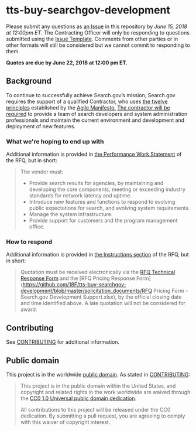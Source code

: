 # tts-buy-searchgov-development

Please submit any questions as [an Issue](https://github.com/18F/tts-buy-searchgov-development/issues) in this repository by *June 15, 2018 at 12:00pm ET*. The Contracting Officer will only be responding to questions submitted using the [Issue Template](ISSUE_TEMPLATE.md). Comments from other parties or in other formats will still be considered but we cannot commit to responding to them.

**Quotes are due by June 22, 2018 at 12:00 pm ET.**

## Background

To continue to successfully achieve Search.gov’s mission, Search.gov
requires the support of a qualified Contractor, who uses
[<span class="underline">the twelve
principles</span>](http://agilemanifesto.org/principles.html)
established by the [<span class="underline">Agile
Manifesto.</span>](http://agilemanifesto.org/)
[<span class="underline">The contractor will be
required</span>](http://agilemanifesto.org/) to provide a team of search
developers and system administration professionals and maintain the
current environment and development and deployment of new features.

### What we're hoping to end up with

Additional information is provided in [the Performance Work Statement](https://github.com/18F/tts-buy-searchgov-development/blob/master/solicitation_documents/RFQ.md#performance-work-statement) of the RFQ, but in short:

> The vendor must:
>
> - Provide search results for agencies, by maintaining and
developing the core components, meeting or exceeding industry
standards for network latency and uptime.
> - Introduce new features and functions to respond to evolving
public expectations for search, and evolving system requirements.
> - Manage the system infrastructure.
> - Provide support for customers and the program management office.

### How to respond

Additional information is provided in [the Instructions section](https://github.com/18F/tts-buy-searchgov-development/blob/master/solicitation_documents/RFQ.md#instructions) of the RFQ, but in short:

> Quotation must be received electronically via the [RFQ Technical Response Form](https://goo.gl/forms/SiUERsZvF1My4xRu1) and the [RFQ Pricing Response Form](https://github.com/18F/tts-buy-searchgov-development/blob/master/solicitation_documents/RFQ Pricing Form - Search.gov Development Support.xlsx), by the official closing date and time identified above. A late quotation will not be considered for award.

## Contributing

See [CONTRIBUTING](CONTRIBUTING.md) for additional information.

## Public domain

This project is in the worldwide [public domain](LICENSE.md). As stated in [CONTRIBUTING](CONTRIBUTING.md):

> This project is in the public domain within the United States, and copyright and related rights in the work worldwide are waived through the [CC0 1.0 Universal public domain dedication](https://creativecommons.org/publicdomain/zero/1.0/).
>
> All contributions to this project will be released under the CC0 dedication. By submitting a pull request, you are agreeing to comply with this waiver of copyright interest.
